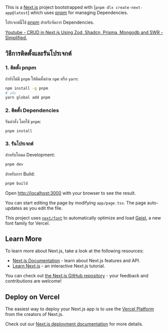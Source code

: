 This is a [Next.js](https://nextjs.org) project bootstrapped with [`pnpm dlx create-next-app@latest`] which uses [pnpm](https://pnpm.io/) for managing Dependencies.

โปรเจกต์นี้ใช้ [pnpm](https://pnpm.io/) สำหรับจัดการ Dependencies.

[Youtube - CRUD in Next.js Using Zod, Shadcn, Prisma, Mongodb and SWR - Simplified.](https://www.youtube.com/watch?v=dgw029Bm0wQ&ab_channel=AdityaSingh)


## วิธีการติดตั้งและรันโปรเจกต์
### 1. ติดตั้ง pnpm
ถ้ายังไม่มี `pnpm` ให้ติดตั้งผ่าน `npm` หรือ `yarn`:
```bash
npm install -g pnpm
# หรือ
yarn global add pnpm
```

### 2. ติดตั้ง Dependencies
รันคำสั่ง โดยใช้ `pnpm`:
```bash
pnpm install
```
### 3. รันโปรเจกต์
สำหรับโหมด Development:
```bash
pnpm dev
```
สำหรับการ Build:
```bash
pnpm build
```

Open [http://localhost:3000](http://localhost:3000) with your browser to see the result.

You can start editing the page by modifying `app/page.tsx`. The page auto-updates as you edit the file.

This project uses [`next/font`](https://nextjs.org/docs/app/building-your-application/optimizing/fonts) to automatically optimize and load [Geist](https://vercel.com/font), a new font family for Vercel.

## Learn More

To learn more about Next.js, take a look at the following resources:

- [Next.js Documentation](https://nextjs.org/docs) - learn about Next.js features and API.
- [Learn Next.js](https://nextjs.org/learn) - an interactive Next.js tutorial.

You can check out [the Next.js GitHub repository](https://github.com/vercel/next.js) - your feedback and contributions are welcome!

## Deploy on Vercel

The easiest way to deploy your Next.js app is to use the [Vercel Platform](https://vercel.com/new?utm_medium=default-template&filter=next.js&utm_source=create-next-app&utm_campaign=create-next-app-readme) from the creators of Next.js.

Check out our [Next.js deployment documentation](https://nextjs.org/docs/app/building-your-application/deploying) for more details.

